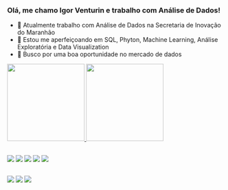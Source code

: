 ### Olá, me chamo Igor Venturin e trabalho com Análise de Dados!

- 🔭 Atualmente trabalho com Análise de Dados na Secretaria de Inovação do Maranhão
- 🌱 Estou me aperfeiçoando em SQL, Phyton, Machine Learning, Análise Exploratória e Data Visualization
- 👯 Busco por uma boa oportunidade no mercado de dados

<div>
  <a href="https://www.linkedin.com/in/igor-matheus-lial-venturin-7b167a16b/">
  <img height="180em" src="https://github-readme-stats.vercel.app/api?username=Igorventurin&show_icons=true&theme=chartreuse-dark&include_all_commits=true&count_private=true"/>
  <img height="180em" src="https://github-readme-stats.vercel.app/api/top-langs/?username=Igorventurin&layout=compact&langs_count=7&theme=chartreuse-dark"/>
    
  ##
    
<div>
      <a href= target="_blank"><img src="https://img.shields.io/badge/Python-14354C?style=for-the-badge&logo=python&logoColor=white" target="_blank"></a>
  <a href= target="_blank"><img src="https://img.shields.io/badge/MySQL-00000F?style=for-the-badge&logo=mysql&logoColor=white" target="_blank"></a>
  <a href= target="_blank"><img src="https://img.shields.io/badge/C-00599C?style=for-the-badge&logo=c&logoColor=white" target="_blank"></a>
  <a href= target="_blank"><img src="https://img.shields.io/badge/C%23-239120?style=for-the-badge&logo=c-sharp&logoColor=white" target="_blank"></a>
  <a href= target="_blank"><img src="https://aleen42.github.io/badges/src/photoshop.svg"></a>
</div>
      
 ##
 
<div> 
  <a href="https://www.instagram.com/igorventurin_/" target="_blank"><img src="https://img.shields.io/badge/-Instagram-%23E4405F?style=for-the-badge&logo=instagram&logoColor=white" target="_blank"></a>
  <a href = "mailto:igorventurin@hotmail.com"><img src="https://img.shields.io/badge/Microsoft_Outlook-0078D4?style=for-the-badge&logo=microsoft-outlook&logoColor=white" target="_blank"></a>
  <a href="https://www.linkedin.com/in/igor-matheus-lial-venturin-7b167a16b/" target="_blank"><img src="https://img.shields.io/badge/-LinkedIn-%230077B5?style=for-the-badge&logo=linkedin&logoColor=white" target="_blank"></a> 
</div>
